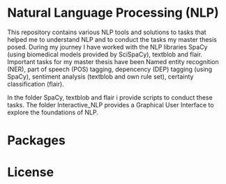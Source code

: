 # Natural Language Processing (NLP)

This repository contains various NLP tools and solutions to tasks that helped me to understand NLP and to conduct the tasks my master thesis posed. During my journey I have worked with the NLP libraries SpaCy (using biomedical models provided by SciSpaCy), textblob and flair. Important tasks for my master thesis have been Named entity recognition (NER), part of speech (POS) tagging, depencency (DEP) tagging (using SpaCy), sentiment analysis (textblob and own rule set), certainty classification (flair).

In the folder SpaCy, textblob and flair i provide scripts to conduct these tasks. The folder Interactive_NLP provides a Graphical User Interface to explore the foundations of NLP.

# Packages

# License
